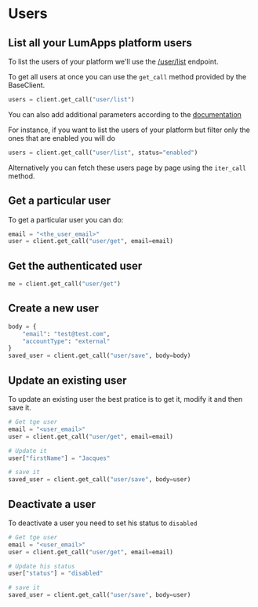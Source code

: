 # Users

## List all your LumApps platform users

To list the users of your platform we'll use the [/user/list]() endpoint.

To get all users at once you can use the `get_call` method provided by the BaseClient.

```python
users = client.get_call("user/list")
```

You can also add additional parameters according to the [documentation](https://api.lumapps.com/docs/lumapps-public-api/d4e848bc139d6-list-users)

For instance, if you want to list the users of your platform but filter only the ones that are enabled you will do

```python
users = client.get_call("user/list", status="enabled")
```
Alternatively you can fetch these users page by page using the `iter_call` method.

## Get a particular user

To get a particular user you can do:

```python
email = "<the_user_email>"
user = client.get_call("user/get", email=email)
```

## Get the authenticated user

```python
me = client.get_call("user/get")
```

## Create a new user

```python
body = {
    "email": "test@test.com",
    "accountType": "external"
}
saved_user = client.get_call("user/save", body=body)
```

## Update an existing user

To update an existing user the best pratice is to get it, modify it and then save it.

```python
# Get tge user
email = "<user_email>"
user = client.get_call("user/get", email=email)

# Update it
user["firstName"] = "Jacques"

# save it
saved_user = client.get_call("user/save", body=user)
```

## Deactivate a user

To deactivate a user you need to set his status to `disabled`

```python
# Get tge user
email = "<user_email>"
user = client.get_call("user/get", email=email)

# Update his status
user["status"] = "disabled"

# save it
saved_user = client.get_call("user/save", body=user)
```